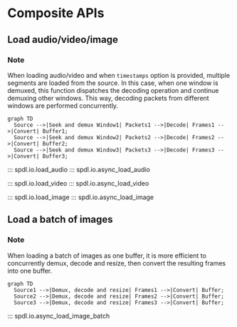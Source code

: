# Composite APIs

## Load audio/video/image

### Note

When loading audio/video and when ``timestamps`` option is provided, multiple segments
are loaded from the source.
In this case, when one window is demuxed, this function dispatches the decoding operation
and continue demuxing other windows.
This way, decoding packets from different windows are performed concurrently.

``` mermaid
graph TD
  Source -->|Seek and demux Window1| Packets1 -->|Decode| Frames1 -->|Convert| Buffer1;
  Source -->|Seek and demux Window2| Packets2 -->|Decode| Frames2 -->|Convert| Buffer2;
  Source -->|Seek and demux Window3| Packets3 -->|Decode| Frames3 -->|Convert| Buffer3;
```

::: spdl.io.load_audio
::: spdl.io.async_load_audio

::: spdl.io.load_video
::: spdl.io.async_load_video

::: spdl.io.load_image
::: spdl.io.async_load_image

## Load a batch of images

### Note

When loading a batch of images as one buffer, it is more efficient to concurrently
demux, decode and resize, then convert the resulting frames into one buffer.

``` mermaid
graph TD
  Source1 -->|Demux, decode and resize| Frames1 -->|Convert| Buffer;
  Source2 -->|Demux, decode and resize| Frames2 -->|Convert| Buffer;
  Source3 -->|Demux, decode and resize| Frames3 -->|Convert| Buffer;
```

::: spdl.io.async_load_image_batch
